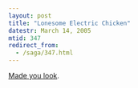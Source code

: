 ```yaml
---
layout: post
title: "Lonesome Electric Chicken"
datestr: March 14, 2005
mtid: 347
redirect_from:
  - /saga/347.html
---
```


<a href="http://www.jschilling.net/sw_electricchicken.php" title="Lonesome Electric Chicken">Made you look</a>.

